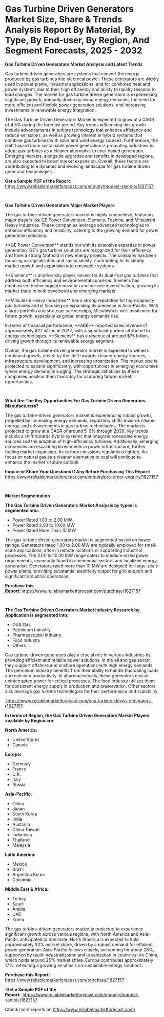 <p><h1>Gas Turbine Driven Generators Market Size, Share & Trends Analysis Report By Material, By Type, By End-user, By Region, And Segment Forecasts, 2025 - 2032</h1></p><p><strong>Gas Turbine Driven Generators Market Analysis and Latest Trends</strong></p>
<p><p>Gas turbine driven generators are systems that convert the energy produced by gas turbines into electrical power. These generators are widely used in power plants, industrial applications, and for combined heat and power systems due to their high efficiency and ability to rapidly respond to load changes. The market for gas turbine driven generators is experiencing significant growth, primarily driven by rising energy demands, the need for more efficient and flexible power generation solutions, and increasing investments in renewable energy integration.</p><p>The Gas Turbine Driven Generators Market is expected to grow at a CAGR of 4.5% during the forecast period. Key trends influencing this growth include advancements in turbine technology that enhance efficiency and reduce emissions, as well as growing interest in hybrid systems that combine gas turbines with solar and wind energy sources. Furthermore, the shift toward more sustainable power generation is prompting industries to adopt gas turbines as a cleaner alternative to coal-based generation. Emerging markets, alongside upgrades and retrofits in developed regions, are also expected to boost market expansion. Overall, these factors are contributing to a dynamic and evolving landscape for gas turbine driven generator technologies.</p></p>
<p><strong>Get a Sample PDF of the Report:&nbsp;</strong> <a href="https://www.reliablemarketforecast.com/enquiry/request-sample/1827157?utm_campaign=2291&utm_medium=2&utm_source=Github&utm_content=ia&utm_term=23022025&utm_id=gas-turbine-driven-generators">https://www.reliablemarketforecast.com/enquiry/request-sample/1827157</a></p>
<p>&nbsp;</p>
<p><strong>Gas Turbine Driven Generators Major Market Players</strong></p>
<p><p>The gas turbine-driven generators market is highly competitive, featuring major players like GE Power Conversion, Siemens, Toshiba, and Mitsubishi Heavy Industries. These companies leverage advanced technologies to enhance efficiency and reliability, catering to the growing demand for power generation solutions.</p><p>**GE Power Conversion** stands out with its extensive expertise in power generation. GE's gas turbine solutions are recognized for their efficiency and have a strong foothold in new energy projects. The company has been focusing on digitalization and sustainability, contributing to its steady market growth and expansion into renewable systems.</p><p>**Siemens** is another key player, known for its dual-fuel gas turbines that address both efficiency and environmental concerns. Siemens has emphasized technological innovation and service diversification, growing its market share in both developed and emerging markets.</p><p>**Mitsubishi Heavy Industries** has a strong reputation for high-capacity gas turbines and is focusing on expanding its presence in Asia-Pacific. With a large portfolio and strategic partnerships, Mitsubishi is well-positioned for future growth, especially as global energy demands rise.</p><p>In terms of financial performance, **ABB** reported sales revenue of approximately $27 billion in 2022, with a significant portion attributed to energy technologies. **Siemens** has a revenue of around $75 billion, driving growth through its renewable energy segment.</p><p>Overall, the gas turbine-driven generator market is expected to witness continued growth, driven by the shift towards cleaner energy sources, infrastructure development, and increasing urbanization. The market size is projected to expand significantly, with opportunities in emerging economies where energy demand is surging. The strategic initiatives by these companies position them favorably for capturing future market opportunities.</p></p>
<p>&nbsp;</p>
<p><strong>What Are The Key Opportunities For Gas Turbine Driven Generators Manufacturers?</strong></p>
<p><p>The gas turbine-driven generators market is experiencing robust growth, propelled by increasing energy demands, regulatory shifts towards cleaner energy, and advancements in gas turbine technologies. The market is projected to grow at a CAGR of around 5-6% through 2030. Key trends include a shift towards hybrid systems that integrate renewable energy sources and the adoption of high-efficiency turbines. Additionally, emerging economies are escalating investments in power infrastructure, further fueling market expansion. As carbon emissions regulations tighten, the focus on natural gas as a cleaner alternative to coal will continue to enhance the market's future outlook.</p></p>
<p><strong>Inquire or Share Your Questions If Any Before Purchasing This Report:</strong> <a href="https://www.reliablemarketforecast.com/enquiry/pre-order-enquiry/1827157?utm_campaign=2291&utm_medium=2&utm_source=Github&utm_content=ia&utm_term=23022025&utm_id=gas-turbine-driven-generators">https://www.reliablemarketforecast.com/enquiry/pre-order-enquiry/1827157</a></p>
<p>&nbsp;</p>
<p><strong>Market Segmentation</strong></p>
<p><strong>The Gas Turbine Driven Generators Market Analysis by types is segmented into:</strong></p>
<p><ul><li>Power Rated 1.00 to 2.00 MW</li><li>Power Rated 2.00 to 10.00 MW</li><li>Power Rated More Than 10 MW</li></ul></p>
<p><p>The gas turbine driven generators market is segmented based on power ratings. Generators rated 1.00 to 2.00 MW are typically employed for small-scale applications, often in remote locations or supporting industrial processes. The 2.00 to 10.00 MW range caters to medium-sized power requirements, commonly found in commercial sectors and localized energy generation. Generators rated more than 10 MW are designed for large-scale power plants, providing substantial electricity output for grid support and significant industrial operations.</p></p>
<p><strong>Purchase this Report:&nbsp;</strong><a href="https://www.reliablemarketforecast.com/purchase/1827157?utm_campaign=2291&utm_medium=2&utm_source=Github&utm_content=ia&utm_term=23022025&utm_id=gas-turbine-driven-generators">https://www.reliablemarketforecast.com/purchase/1827157</a></p>
<p>&nbsp;</p>
<p><strong>The Gas Turbine Driven Generators Market Industry Research by Application is segmented into:</strong></p>
<p><ul><li>Oil & Gas</li><li>Petroleum Industry</li><li>Pharmaceutical Industry</li><li>Food Industry</li><li>Others</li></ul></p>
<p><p>Gas turbine-driven generators play a crucial role in various industries by providing efficient and reliable power solutions. In the oil and gas sector, they support offshore and onshore operations with high energy demands. The petroleum industry benefits from their ability to handle fluctuating loads and enhance productivity. In pharmaceuticals, these generators ensure uninterrupted power for critical processes. The food industry utilizes them for consistent energy supply in production and preservation. Other sectors also leverage gas turbine technologies for their performance and scalability.</p></p>
<p><a href="https://www.reliablemarketforecast.com/gas-turbine-driven-generators-r1827157?utm_campaign=2291&utm_medium=2&utm_source=Github&utm_content=ia&utm_term=23022025&utm_id=gas-turbine-driven-generators">&nbsp;https://www.reliablemarketforecast.com/gas-turbine-driven-generators-r1827157</a></p>
<p><strong>In terms of Region, the Gas Turbine Driven Generators Market Players available by Region are:</strong></p>
<p>
    <p> <strong> North America: </strong>
        <ul>
            <li>United States</li>
            <li>Canada</li>
        </ul>
        </p> 
    <p> <strong> Europe: </strong>
        <ul>
            <li>Germany</li>
            <li>France</li>
            <li>U.K.</li>
            <li>Italy</li>
            <li>Russia</li>
        </ul>
        </p> 
    <p> <strong> Asia-Pacific: </strong>
        <ul>
            <li>China</li>
            <li>Japan</li>
            <li>South Korea</li>
            <li>India</li>
            <li>Australia</li>
            <li>China Taiwan</li>
            <li>Indonesia</li>
            <li>Thailand</li>
            <li>Malaysia</li>
        </ul>
        </p> 
    <p> <strong> Latin America: </strong>
        <ul>
            <li>Mexico</li>
            <li>Brazil</li>
            <li>Argentina Korea</li>
            <li>Colombia</li>
        </ul>
        </p> 
    <p> <strong> Middle East & Africa: </strong>
        <ul>
            <li>Turkey</li>
            <li>Saudi</li>
            <li>Arabia</li>
            <li>UAE</li>
            <li>Korea</li>
        </ul>
    </p>
    </p>
<p><p>The gas turbine-driven generators market is projected to experience significant growth across various regions, with North America and Asia-Pacific anticipated to dominate. North America is expected to hold approximately 30% market share, driven by a robust demand for efficient power generation. Asia-Pacific follows closely, accounting for about 28%, supported by rapid industrialization and urbanization in countries like China, which holds around 25% market share. Europe contributes approximately 17%, reflecting a growing emphasis on sustainable energy solutions.</p></p>
<p><strong>Purchase this Report: </strong><a href="https://www.reliablemarketforecast.com/purchase/1827157?utm_campaign=2291&utm_medium=2&utm_source=Github&utm_content=ia&utm_term=23022025&utm_id=gas-turbine-driven-generators">https://www.reliablemarketforecast.com/purchase/1827157</a></p>
<p>&nbsp;<strong>Get a Sample PDF of the Report:&nbsp;&nbsp;</strong><a href="https://www.reliablemarketforecast.com/enquiry/request-sample/1827157?utm_campaign=2291&utm_medium=2&utm_source=Github&utm_content=ia&utm_term=23022025&utm_id=gas-turbine-driven-generators">https://www.reliablemarketforecast.com/enquiry/request-sample/1827157</a></p>
<p><strong></strong></p>
<p>Check more reports on <a href="https://www.reliablemarketforecast.com/?utm_campaign=2291&utm_medium=2&utm_source=Github&utm_content=ia&utm_term=23022025&utm_id=gas-turbine-driven-generators">https://www.reliablemarketforecast.com/</a></p>